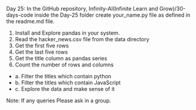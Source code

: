 Day 25: In the GitHub repository, Infinity-AI(Infinite Learn and Grow)/30-days-code inside the Day-25 folder create your_name.py file as defined in the readme.md file.
1. Install and Explore pandas in your system.
2. Read the hacker_news.csv file from the data directory
3. Get the first five rows
4. Get the last five rows
5. Get the title column as pandas series
6. Count the number of rows and columns
-  a. Filter the titles which contain python
-  b. Filter the titles which contain JavaScript
-  c. Explore the data and make sense of it

Note: If any queries Please ask in a group. 
